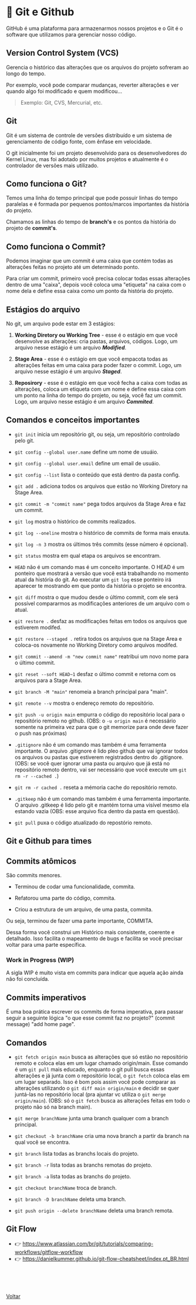 # 🐙 Git e Github

GitHub é uma plataforma para armazenarmos nossos projetos e o Git é o software que utilizamos para gerenciar nosso código.

## Version Control System (VCS)

Gerencia o histórico das alterações que os arquivos do projeto sofreram ao longo do tempo.

Por exemplo, você pode comparar mudanças, reverter alteraçôes e ver quando algo foi modificado e quem modificou...

> Exemplo: Git, CVS, Mercurial, etc.

## Git

Git é um sistema de controle de versões distribuído e um sistema de gerenciamento de código fonte, com ênfase em velocidade.

O git inicialmente foi um projeto desenvolvido para os desenvolvedores do Kernel Linux, mas foi adotado por muitos projetos e atualmente é o controlador de versões mais utilizado.

## Como funciona o Git?

Temos uma linha do tempo principal que pode possuir linhas do tempo paralelas e é formada por pequenos pontos/marcos importantes da história do projeto.

Chamamos as linhas do tempo de **branch's** e os pontos da história do projeto de **commit's**.

## Como funciona o Commit?

Podemos imaginar que um commit é uma caixa que contém todas as alterações feitas no projeto até um determinado ponto.

Para criar um commit, primeiro você precisa colocar todas essas alterações dentro de uma "caixa", depois você coloca uma "etiqueta" na caixa com o nome dela e define essa caixa como um ponto da história do projeto.

## Estágios do arquivo

No git, um arquivo pode estar em 3 estágios:

1. **Working Diretory ou Working Tree** - esse é o estágio em que você desenvolve as alterações: cria pastas, arquivos, códigos. Logo, um arquivo nesse estágio é um arquivo **_Modified_**.

2. **Stage Area** - esse é o estágio em que você empacota todas as alterações feitas em uma caixa para poder fazer o commit. Logo, um arquivo nesse estágio é um arquivo **_Staged_**.

3. **Reposirory** - esse é o estágio em que você fecha a caixa com todas as alterações, coloca um etiqueta com um nome e define essa caixa com um ponto na linha do tempo do projeto, ou seja, você faz um commit. Logo, um arquivo nesse estágio é um arquivo **_Commited_**.

## Comandos e conceitos importantes

- `git init` inicia um repositório git, ou seja, um repositório controlado pelo git.

- `git config --global user.name` define um nome de usuáio.

- `git config --global user.email` define um email de usuáio.

- `git config --list` lista o conteúdo que está dentro da pasta config.

- `git add .` adiciona todos os arquivos que estão no Working Diretory na Stage
  Area.

- `git commit -m "commit name"` pega todos arquivos da Stage Area e faz um commit.

- `git log` mostra o histórico de commits realizados.

- `git log --oneline` mostra o histórico de commits de forma mais enxuta.

- `git log -n 3` mostra os últimos três commits (esse número é opcional).

- `git status` mostra em qual etapa os arquivos se encontram.

- `HEAD` não é um comando mas é um conceito importante. O HEAD é um ponteiro que mostrará a versão que você está trabalhando no momento atual da história do git. Ao executar um `git log` esse ponteiro irá aparecer te mostrando em que ponto da história o projeto se encontra.

- `git diff` mostra o que mudou desde o último commit, com ele será possível compararmos as modificações anteriores de um arquivo com o atual.

- `git restore .` desfaz as modificações feitas em todos os arquivos que estiverem modifed.

- `git restore --staged .` retira todos os arquivos que na Stage Area e coloca-os novamente no Working Diretory como arquivos modifed.

- `git commit --amend -m "new commit name"` reatribui um novo nome para o último commit.

- `git reset --soft HEAD~1` desfaz o último commit e retorna com os arquivos para a Stage Area.

- `git branch -M "main"` renomeia a branch principal para "main".

- `git remote --v` mostra o endereço remoto do repositório.

- `git push -u origin main` empurra o código do repositório local para o repositório remoto no github. (OBS: o `-u origin main` é necessário somente na primeira vez para que o git memorize para onde deve fazer o push nas próximas)

- `.gitignore` não é um comando mas também é uma ferramenta importante. O arquivo .gitignore é lido pleo github que vai ignorar todos os arquivos ou pastas que estiverem registrados dentro do .gitignore. (OBS: se você quer ignorar uma pasta ou arquivo que já está no repositório remoto dentro, vai ser necessário que você execute um `git rm -r --cached .`)

- `git rm -r cached .` reseta a mémoria cache do repositório remoto.

- `.gitkeep` não é um comando mas também é uma ferramenta importante. O arquivo .gitkeep é lido pelo git e mantém torna uma visível mesmo ela estando vazia (OBS: esse arquivo fica dentro da pasta em questão).

- `git pull` puxa o código atualizado do repostório remoto.

## Git e Github para times

## Commits atômicos

São commits menores.

- Terminou de codar uma funcionalidade, commita.

- Refatorou uma parte do código, commita.

- Criou a estrutura de um arquivo, de uma pasta, commita.

Ou seja, terminou de fazer uma parte importante, COMMITA.

Dessa forma você construi um Histórico mais consistente, coerente e detalhado. Isso facilita o mapeamento de bugs e facilita se você precisar voltar para uma parte específica.


### Work in Progress (WIP)

A sigla WIP é muito vista em commits para indicar que aquela ação ainda não foi concluída.

## Commits imperativos

É uma boa prática escrever os commits de forma imperativa, para passar seguir a seguinte lógica "o que esse commit faz no projeto?" (commit message) "add home page".

## Comandos

- `git fetch origin main` busca as alterações que só estão no repositório remoto e coloca elas em um lugar chamado origin/main. Esse comando é um `git pull` mais educado, enquanto o git pull busca essas alterações e já junta com o repositório local, o `git fetch` coloca elas em um lugar separado. Isso é bom pois assim você pode comparar as alterações utilizando o `git diff main origin/main` e decidir se quer juntá-las no repositório local (pra ajuntar vc utiliza o `git merge origin/main`). (OBS: só o `git fetch` busca as alterações feitas em todo o projeto não só na branch main).

- `git merge branchName` junta uma branch qualquer com a branch principal.

- `git checkout -b branchName` cria uma nova branch a partir da branch na qual você se encontra.

- `git branch` lista todas as branchs locais do projeto.

- `git branch -r` lista todas as branchs remotas do projeto.

- `git branch -a` lista todas as branchs do projeto.

- `git checkout branchName` troca de branch.

- `git branch -D branchName` deleta uma branch.

- `git push origin --delete branchName` deleta uma branch remota.

## Git Flow

- 👉 https://www.atlassian.com/br/git/tutorials/comparing-workflows/gitflow-workflow
- 👉 https://danielkummer.github.io/git-flow-cheatsheet/index.pt_BR.html

<br>
<br>


<br>

<a href="../../README.md">Voltar</a>
